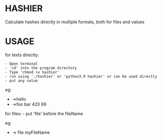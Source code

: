 # HASHIER

Calculate hashes directly in multiple formats, both for files and values

# USAGE

for texts directly:

	- Open terminal
	- 'cd' into the program directory
	- Type 'chmod +x hashier'
	- run using './hashier' or 'python3.9 hashier' or can be used directly
	- put any value
	
eg:
  - ->hello
  - ->foo bar 420 69
	
for files:
	- put 'file' before the fileName
	
eg:
  - -> file myFileName
	
	
